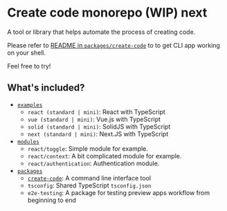 # Create code monorepo (WIP) next

A tool or library that helps automate the process of creating code.

Please refer to [README in `packages/create-code`](packages/create-code/README.md) to to get CLI app working on your shell.

Feel free to try!

## What's included?

- [`examples`](examples)
  - `react (standard | mini)`: React with TypeScript
  - `vue (standard | mini)`: Vue.js with TypeScript
  - `solid (standard | mini)`: SolidJS with TypeScript
  - `next (standard | mini)`: Next.JS with TypeScript
- [`modules`](modules)
  - `react/toggle`: Simple module for example.
  - `react/context`: A bit complicated module for example.
  - `react/authentication`: Authentication module.
- [`packages`](packages)
  - [`create-code`](packages/create-code): A command line interface tool
  - `tsconfig`: Shared TypeScript `tsconfig.json`
  - `e2e-testing`: A package for testing preview apps workflow from beginning to end
